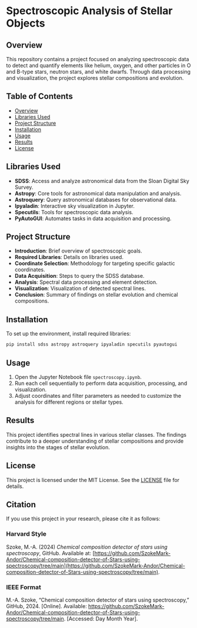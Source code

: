 # Spectroscopic Analysis of Stellar Objects

## Overview
This repository contains a project focused on analyzing spectroscopic data to detect and quantify elements like helium, oxygen, and other particles in O and B-type stars, neutron stars, and white dwarfs. Through data processing and visualization, the project explores stellar compositions and evolution.

## Table of Contents
- [Overview](#overview)
- [Libraries Used](#libraries-used)
- [Project Structure](#project-structure)
- [Installation](#installation)
- [Usage](#usage)
- [Results](#results)
- [License](#license)

## Libraries Used
- **SDSS**: Access and analyze astronomical data from the Sloan Digital Sky Survey.
- **Astropy**: Core tools for astronomical data manipulation and analysis.
- **Astroquery**: Query astronomical databases for observational data.
- **Ipyaladin**: Interactive sky visualization in Jupyter.
- **Specutils**: Tools for spectroscopic data analysis.
- **PyAutoGUI**: Automates tasks in data acquisition and processing.

## Project Structure
- **Introduction**: Brief overview of spectroscopic goals.
- **Required Libraries**: Details on libraries used.
- **Coordinate Selection**: Methodology for targeting specific galactic coordinates.
- **Data Acquisition**: Steps to query the SDSS database.
- **Analysis**: Spectral data processing and element detection.
- **Visualization**: Visualization of detected spectral lines.
- **Conclusion**: Summary of findings on stellar evolution and chemical compositions.

## Installation
To set up the environment, install required libraries:
```bash
pip install sdss astropy astroquery ipyaladin specutils pyautogui
```

## Usage
1. Open the Jupyter Notebook file `spectroscopy.ipynb`.
2. Run each cell sequentially to perform data acquisition, processing, and visualization.
3. Adjust coordinates and filter parameters as needed to customize the analysis for different regions or stellar types.

## Results
This project identifies spectral lines in various stellar classes. The findings contribute to a deeper understanding of stellar compositions and provide insights into the stages of stellar evolution.

## License
This project is licensed under the MIT License. See the [LICENSE](LICENSE) file for details.

## Citation

If you use this project in your research, please cite it as follows:

### Harvard Style
Szoke, M.-A. (2024) *Chemical composition detector of stars using spectroscopy*, GitHub. Available at: [https://github.com/SzokeMark-Andor/Chemical-composition-detector-of-Stars-using-spectroscopy/tree/main](https://github.com/SzokeMark-Andor/Chemical-composition-detector-of-Stars-using-spectroscopy/tree/main).

### IEEE Format
M.-A. Szoke, “Chemical composition detector of stars using spectroscopy,” GitHub, 2024. [Online]. Available: https://github.com/SzokeMark-Andor/Chemical-composition-detector-of-Stars-using-spectroscopy/tree/main. [Accessed: Day Month Year].
